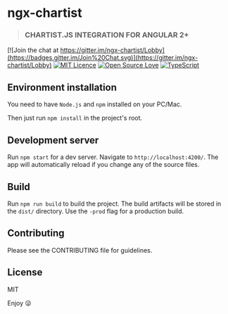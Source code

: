 # ngx-chartist
> ### CHARTIST.JS INTEGRATION FOR ANGULAR 2+

[![Join the chat at https://gitter.im/ngx-chartist/Lobby](https://badges.gitter.im/Join%20Chat.svg)](https://gitter.im/ngx-chartist/Lobby)
[![MIT Licence](https://badges.frapsoft.com/os/mit/mit.svg?v=103)](https://opensource.org/licenses/mit-license.php)
[![Open Source Love](https://badges.frapsoft.com/os/v1/open-source.svg?v=103)](https://github.com/ellerbrock/open-source-badges/)
[![TypeScript](https://badges.frapsoft.com/typescript/love/typescript.svg?v=101)](https://github.com/ellerbrock/typescript-badges/)

## Environment installation
You need to have `Node.js` and `npm` installed on your PC/Mac.

Then just run `npm install` in the project's root.


## Development server

Run `npm start` for a dev server. Navigate to `http://localhost:4200/`. The app will automatically reload if you change any of the source files.

## Build

Run `npm run build` to build the project. The build artifacts will be stored in the `dist/` directory. Use the `-prod` flag for a production build.


## Contributing
Please see the CONTRIBUTING file for guidelines.

## License
MIT

Enjoy :stuck_out_tongue_winking_eye:
